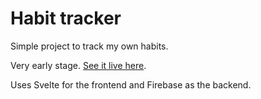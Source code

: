 # Habit tracker

Simple project to track my own habits.

Very early stage. [See it live here](https://habit-tracker-v.netlify.app/).

Uses Svelte for the frontend and Firebase as the backend.
